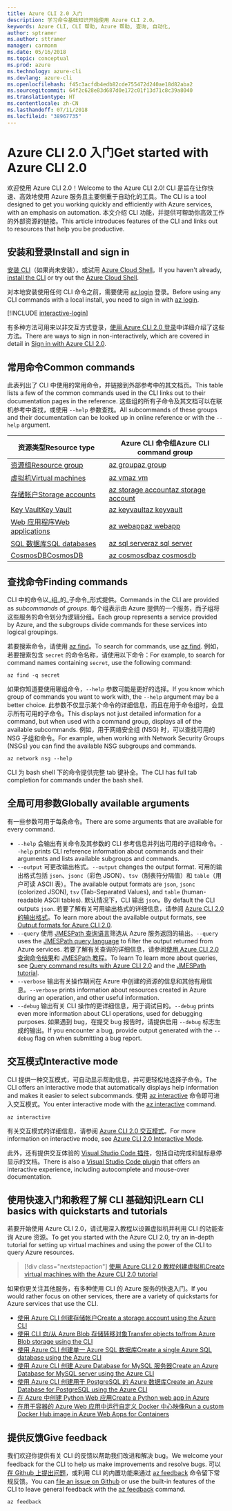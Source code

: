 ```yaml
---
title: Azure CLI 2.0 入门
description: 学习命令基础知识开始使用 Azure CLI 2.0。
keywords: Azure CLI, CLI 帮助, Azure 帮助, 查询, 自动化,
author: sptramer
ms.author: sttramer
manager: carmonm
ms.date: 05/16/2018
ms.topic: conceptual
ms.prod: azure
ms.technology: azure-cli
ms.devlang: azure-cli
ms.openlocfilehash: f45c3acfdb4edb82cde755472d240ae18d82aba2
ms.sourcegitcommit: 64f2c628e83d687d0e172c01f13d71c8c39a8040
ms.translationtype: HT
ms.contentlocale: zh-CN
ms.lasthandoff: 07/11/2018
ms.locfileid: "38967735"
---
```

# <a name="get-started-with-azure-cli-20"></a><span data-ttu-id="6d69f-104">Azure CLI 2.0 入门</span><span class="sxs-lookup"><span data-stu-id="6d69f-104">Get started with Azure CLI 2.0</span></span>

<span data-ttu-id="6d69f-105">欢迎使用 Azure CLI 2.0！</span><span class="sxs-lookup"><span data-stu-id="6d69f-105">Welcome to the Azure CLI 2.0!</span></span> <span data-ttu-id="6d69f-106">CLI 是旨在让你快速、高效地使用 Azure 服务且主要侧重于自动化的工具。</span><span class="sxs-lookup"><span data-stu-id="6d69f-106">The CLI is a tool designed to get you working quickly and efficiently with Azure services, with an emphasis on automation.</span></span> <span data-ttu-id="6d69f-107">本文介绍 CLI 功能，并提供可帮助你高效工作的外部资源的链接。</span><span class="sxs-lookup"><span data-stu-id="6d69f-107">This article introduces features of the CLI and links out to resources that help you be productive.</span></span>

## <a name="install-and-sign-in"></a><span data-ttu-id="6d69f-108">安装和登录</span><span class="sxs-lookup"><span data-stu-id="6d69f-108">Install and sign in</span></span>

<span data-ttu-id="6d69f-109">[安装 CLI](install-azure-cli.md)（如果尚未安装），或试用 [Azure Cloud Shell](/azure/cloud-shell/overview)。</span><span class="sxs-lookup"><span data-stu-id="6d69f-109">If you haven't already, [install the CLI](install-azure-cli.md) or try out the [Azure Cloud Shell](/azure/cloud-shell/overview).</span></span>

<span data-ttu-id="6d69f-110">对本地安装使用任何 CLI 命令之前，需要使用 [az login](/cli/azure/reference-index#az-login) 登录。</span><span class="sxs-lookup"><span data-stu-id="6d69f-110">Before using any CLI commands with a local install, you need to sign in with [az login](/cli/azure/reference-index#az-login).</span></span>

[!INCLUDE [interactive-login](includes/interactive-login.md)]

<span data-ttu-id="6d69f-111">有多种方法可用来以非交互方式登录，[使用 Azure CLI 2.0 登录](authenticate-azure-cli.md)中详细介绍了这些方法。</span><span class="sxs-lookup"><span data-stu-id="6d69f-111">There are ways to sign in non-interactively, which are covered in detail in [Sign in with Azure CLI 2.0](authenticate-azure-cli.md).</span></span>

## <a name="common-commands"></a><span data-ttu-id="6d69f-112">常用命令</span><span class="sxs-lookup"><span data-stu-id="6d69f-112">Common commands</span></span>

<span data-ttu-id="6d69f-113">此表列出了 CLI 中使用的常用命令，并链接到外部参考中的其文档页。</span><span class="sxs-lookup"><span data-stu-id="6d69f-113">This table lists a few of the common commands used in the CLI links out to their documentation pages in the reference.</span></span>
<span data-ttu-id="6d69f-114">这些组的所有子命令及其文档可以在联机参考中查找，或使用 `--help` 参数查找。</span><span class="sxs-lookup"><span data-stu-id="6d69f-114">All subcommands of these groups and their documentation can be looked up in online reference or with the `--help` argument.</span></span>

| <span data-ttu-id="6d69f-115">资源类型</span><span class="sxs-lookup"><span data-stu-id="6d69f-115">Resource type</span></span> | <span data-ttu-id="6d69f-116">Azure CLI 命令组</span><span class="sxs-lookup"><span data-stu-id="6d69f-116">Azure CLI command group</span></span> |
|---------------|-------------------------|
| [<span data-ttu-id="6d69f-117">资源组</span><span class="sxs-lookup"><span data-stu-id="6d69f-117">Resource group</span></span>](/azure/azure-resource-manager/resource-group-overview) | [<span data-ttu-id="6d69f-118">az group</span><span class="sxs-lookup"><span data-stu-id="6d69f-118">az group</span></span>](/cli/azure/group) |
| [<span data-ttu-id="6d69f-119">虚拟机</span><span class="sxs-lookup"><span data-stu-id="6d69f-119">Virtual machines</span></span>](/azure/virtual-machines) | [<span data-ttu-id="6d69f-120">az vm</span><span class="sxs-lookup"><span data-stu-id="6d69f-120">az vm</span></span>](/cli/azure/vm) |
| [<span data-ttu-id="6d69f-121">存储帐户</span><span class="sxs-lookup"><span data-stu-id="6d69f-121">Storage accounts</span></span>](/azure/storage/common/storage-introduction) | [<span data-ttu-id="6d69f-122">az storage account</span><span class="sxs-lookup"><span data-stu-id="6d69f-122">az storage account</span></span>](/cli/azure/storage/account) |
| [<span data-ttu-id="6d69f-123">Key Vault</span><span class="sxs-lookup"><span data-stu-id="6d69f-123">Key Vault</span></span>](/azure/key-vault/key-vault-whatis) | [<span data-ttu-id="6d69f-124">az keyvault</span><span class="sxs-lookup"><span data-stu-id="6d69f-124">az keyvault</span></span>](/cli/azure/keyvault) |
| [<span data-ttu-id="6d69f-125">Web 应用程序</span><span class="sxs-lookup"><span data-stu-id="6d69f-125">Web applications</span></span>](/azure/app-service) | [<span data-ttu-id="6d69f-126">az webapp</span><span class="sxs-lookup"><span data-stu-id="6d69f-126">az webapp</span></span>](/cli/azure/webapp) |
| [<span data-ttu-id="6d69f-127">SQL 数据库</span><span class="sxs-lookup"><span data-stu-id="6d69f-127">SQL databases</span></span>](/azure/sql-database) | [<span data-ttu-id="6d69f-128">az sql server</span><span class="sxs-lookup"><span data-stu-id="6d69f-128">az sql server</span></span>](/cli/azure/sql/server) |
| [<span data-ttu-id="6d69f-129">CosmosDB</span><span class="sxs-lookup"><span data-stu-id="6d69f-129">CosmosDB</span></span>](/azure/cosmos-db) | [<span data-ttu-id="6d69f-130">az cosmosdb</span><span class="sxs-lookup"><span data-stu-id="6d69f-130">az cosmosdb</span></span>](/cli/azure/cosmosdb) |

## <a name="finding-commands"></a><span data-ttu-id="6d69f-131">查找命令</span><span class="sxs-lookup"><span data-stu-id="6d69f-131">Finding commands</span></span>

<span data-ttu-id="6d69f-132">CLI 中的命令以_组_的_子命令_形式提供。</span><span class="sxs-lookup"><span data-stu-id="6d69f-132">Commands in the CLI are provided as _subcommands_ of _groups_.</span></span>
<span data-ttu-id="6d69f-133">每个组表示由 Azure 提供的一个服务，而子组将这些服务的命令划分为逻辑分组。</span><span class="sxs-lookup"><span data-stu-id="6d69f-133">Each group represents a service provided by Azure, and the subgroups divide commands for these services into logical groupings.</span></span>

<span data-ttu-id="6d69f-134">若要搜索命令，请使用 [az find](/cli/azure/reference-index#az-find)。</span><span class="sxs-lookup"><span data-stu-id="6d69f-134">To search for commands, use [az find](/cli/azure/reference-index#az-find).</span></span> <span data-ttu-id="6d69f-135">例如，若要搜索包含 `secret` 的命令名称，请使用以下命令：</span><span class="sxs-lookup"><span data-stu-id="6d69f-135">For example, to search for command names containing `secret`, use the following command:</span></span>

```azurecli-interactive
az find -q secret
```

<span data-ttu-id="6d69f-136">如果你知道要使用哪组命令，`--help` 参数可能是更好的选择。</span><span class="sxs-lookup"><span data-stu-id="6d69f-136">If you know which group of commands you want to work with, the `--help` argument may be a better choice.</span></span> <span data-ttu-id="6d69f-137">此参数不仅显示某个命令的详细信息，而且在用于命令组时，会显示所有可用的子命令。</span><span class="sxs-lookup"><span data-stu-id="6d69f-137">This displays not just detailed information for a command, but when used with a command group, displays all of the available subcommands.</span></span> <span data-ttu-id="6d69f-138">例如，用于网络安全组 (NSG) 时，可以查找可用的 NSG 子组和命令。</span><span class="sxs-lookup"><span data-stu-id="6d69f-138">For example, when working with Network Security Groups (NSGs) you can find the available NSG subgroups and commands.</span></span>

```azurecli-interactive
az network nsg --help
```

<span data-ttu-id="6d69f-139">CLI 为 bash shell 下的命令提供完整 tab 键补全。</span><span class="sxs-lookup"><span data-stu-id="6d69f-139">The CLI has full tab completion for commands under the bash shell.</span></span>

## <a name="globally-available-arguments"></a><span data-ttu-id="6d69f-140">全局可用参数</span><span class="sxs-lookup"><span data-stu-id="6d69f-140">Globally available arguments</span></span>

<span data-ttu-id="6d69f-141">有一些参数可用于每条命令。</span><span class="sxs-lookup"><span data-stu-id="6d69f-141">There are some arguments that are available for every command.</span></span>

* <span data-ttu-id="6d69f-142">`--help` 会输出有关命令及其参数的 CLI 参考信息并列出可用的子组和命令。</span><span class="sxs-lookup"><span data-stu-id="6d69f-142">`--help` prints CLI reference information about commands and their arguments and lists available subgroups and commands.</span></span>
* <span data-ttu-id="6d69f-143">`--output` 可更改输出格式。</span><span class="sxs-lookup"><span data-stu-id="6d69f-143">`--output` changes the output format.</span></span> <span data-ttu-id="6d69f-144">可用的输出格式包括 `json`、`jsonc`（彩色 JSON）、`tsv`（制表符分隔值）和 `table`（用户可读 ASCII 表）。</span><span class="sxs-lookup"><span data-stu-id="6d69f-144">The available output formats are `json`, `jsonc` (colorized JSON), `tsv` (Tab-Separated Values), and `table` (human-readable ASCII tables).</span></span> <span data-ttu-id="6d69f-145">默认情况下，CLI 输出 `json`。</span><span class="sxs-lookup"><span data-stu-id="6d69f-145">By default the CLI outputs `json`.</span></span> <span data-ttu-id="6d69f-146">若要了解有关可用输出格式的详细信息，请参阅 [Azure CLI 2.0 的输出格式](format-output-azure-cli.md)。</span><span class="sxs-lookup"><span data-stu-id="6d69f-146">To learn more about the available output formats, see [Output formats for Azure CLI 2.0](format-output-azure-cli.md).</span></span>
* <span data-ttu-id="6d69f-147">`--query` 使用 [JMESPath 查询语言](http://jmespath.org/)筛选从 Azure 服务返回的输出。</span><span class="sxs-lookup"><span data-stu-id="6d69f-147">`--query` uses the [JMESPath query language](http://jmespath.org/) to filter the output returned from Azure services.</span></span> <span data-ttu-id="6d69f-148">若要了解有关查询的详细信息，请参阅[使用 Azure CLI 2.0 查询命令结果](query-azure-cli.md)和 [JMESPath 教程](http://jmespath.org/tutorial.html)。</span><span class="sxs-lookup"><span data-stu-id="6d69f-148">To learn To learn more about queries, see [Query command results with Azure CLI 2.0](query-azure-cli.md) and the [JMESPath tutorial](http://jmespath.org/tutorial.html).</span></span>
* <span data-ttu-id="6d69f-149">`--verbose` 输出有关操作期间在 Azure 中创建的资源的信息和其他有用信息。</span><span class="sxs-lookup"><span data-stu-id="6d69f-149">`--verbose` prints information about resources created in Azure during an operation, and other useful information.</span></span>
* <span data-ttu-id="6d69f-150">`--debug` 输出有关 CLI 操作的更详细信息，用于调试目的。</span><span class="sxs-lookup"><span data-stu-id="6d69f-150">`--debug` prints even more information about CLI operations, used for debugging purposes.</span></span> <span data-ttu-id="6d69f-151">如果遇到 bug，在提交 bug 报告时，请提供启用 `--debug` 标志生成的输出。</span><span class="sxs-lookup"><span data-stu-id="6d69f-151">If you encounter a bug, provide output generated with the `--debug` flag on when submitting a bug report.</span></span>

## <a name="interactive-mode"></a><span data-ttu-id="6d69f-152">交互模式</span><span class="sxs-lookup"><span data-stu-id="6d69f-152">Interactive mode</span></span>

<span data-ttu-id="6d69f-153">CLI 提供一种交互模式，可自动显示帮助信息，并可更轻松地选择子命令。</span><span class="sxs-lookup"><span data-stu-id="6d69f-153">The CLI offers an interactive mode that automatically displays help information and makes it easier to select subcommands.</span></span> <span data-ttu-id="6d69f-154">使用 [az interactive](/cli/azure/reference-index#az-interactive) 命令即可进入交互模式。</span><span class="sxs-lookup"><span data-stu-id="6d69f-154">You enter interactive mode with the [az interactive](/cli/azure/reference-index#az-interactive) command.</span></span>

```azurecli-interactive
az interactive
```

<span data-ttu-id="6d69f-155">有关交互模式的详细信息，请参阅 [Azure CLI 2.0 交互模式](interactive-azure-cli.md)。</span><span class="sxs-lookup"><span data-stu-id="6d69f-155">For more information on interactive mode, see [Azure CLI 2.0 Interactive Mode](interactive-azure-cli.md).</span></span>

<span data-ttu-id="6d69f-156">此外，还有提供交互体验的 [Visual Studio Code 插件](https://marketplace.visualstudio.com/items?itemName=ms-vscode.azurecli)，包括自动完成和鼠标悬停显示的文档。</span><span class="sxs-lookup"><span data-stu-id="6d69f-156">There is also a [Visual Studio Code plugin](https://marketplace.visualstudio.com/items?itemName=ms-vscode.azurecli) that offers an interactive experience, including autocomplete and mouse-over documentation.</span></span>

## <a name="learn-cli-basics-with-quickstarts-and-tutorials"></a><span data-ttu-id="6d69f-157">使用快速入门和教程了解 CLI 基础知识</span><span class="sxs-lookup"><span data-stu-id="6d69f-157">Learn CLI basics with quickstarts and tutorials</span></span>

<span data-ttu-id="6d69f-158">若要开始使用 Azure CLI 2.0，请试用深入教程以设置虚拟机并利用 CLI 的功能查询 Azure 资源。</span><span class="sxs-lookup"><span data-stu-id="6d69f-158">To get you started with the Azure CLI 2.0, try an in-depth tutorial for setting up virtual machines and using the power of the CLI to query Azure resources.</span></span>

> [!div class="nextstepaction"]
> [<span data-ttu-id="6d69f-159">使用 Azure CLI 2.0 教程创建虚拟机</span><span class="sxs-lookup"><span data-stu-id="6d69f-159">Create virtual machines with the Azure CLI 2.0 tutorial</span></span>](azure-cli-vm-tutorial.yml)

<span data-ttu-id="6d69f-160">如果你更关注其他服务，有多种使用 CLI 的 Azure 服务的快速入门。</span><span class="sxs-lookup"><span data-stu-id="6d69f-160">If you would rather focus on other services, there are a variety of quickstarts for Azure services that use the CLI.</span></span>

* [<span data-ttu-id="6d69f-161">使用 Azure CLI 创建存储帐户</span><span class="sxs-lookup"><span data-stu-id="6d69f-161">Create a storage account using the Azure CLI</span></span>](/azure/storage/common/storage-quickstart-create-storage-account-cli)
* [<span data-ttu-id="6d69f-162">使用 CLI 向/从 Azure Blob 存储转移对象</span><span class="sxs-lookup"><span data-stu-id="6d69f-162">Transfer objects to/from Azure Blob storage using the CLI</span></span>](/azure/storage/blobs/storage-quickstart-blobs-cli)
* [<span data-ttu-id="6d69f-163">使用 Azure CLI 创建单一 Azure SQL 数据库</span><span class="sxs-lookup"><span data-stu-id="6d69f-163">Create a single Azure SQL database using the Azure CLI</span></span>](/azure/sql-database/sql-database-get-started-cli)
* [<span data-ttu-id="6d69f-164">使用 Azure CLI 创建 Azure Database for MySQL 服务器</span><span class="sxs-lookup"><span data-stu-id="6d69f-164">Create an Azure Database for MySQL server using the Azure CLI</span></span>](/azure/mysql/quickstart-create-mysql-server-database-using-azure-cli)
* [<span data-ttu-id="6d69f-165">使用 Azure CLI 创建用于 PostgreSQL 的 Azure 数据库</span><span class="sxs-lookup"><span data-stu-id="6d69f-165">Create an Azure Database for PostgreSQL using the Azure CLI</span></span>](/azure/postgresql/quickstart-create-server-database-azure-cli)
* [<span data-ttu-id="6d69f-166">在 Azure 中创建 Python Web 应用</span><span class="sxs-lookup"><span data-stu-id="6d69f-166">Create a Python web app in Azure</span></span>](/azure/app-service/app-service-web-get-started-python)
* [<span data-ttu-id="6d69f-167">在用于容器的 Azure Web 应用中运行自定义 Docker 中心映像</span><span class="sxs-lookup"><span data-stu-id="6d69f-167">Run a custom Docker Hub image in Azure Web Apps for Containers</span></span>](/azure/app-service/containers/quickstart-custom-docker-image)

## <a name="give-feedback"></a><span data-ttu-id="6d69f-168">提供反馈</span><span class="sxs-lookup"><span data-stu-id="6d69f-168">Give feedback</span></span>

<span data-ttu-id="6d69f-169">我们欢迎你提供有关 CLI 的反馈以帮助我们改进和解决 bug。</span><span class="sxs-lookup"><span data-stu-id="6d69f-169">We welcome your feedback for the CLI to help us make improvements and resolve bugs.</span></span> <span data-ttu-id="6d69f-170">可以[在 Github 上提出问题](https://github.com/azure/azure-cli/issues)，或利用 CLI 的内置功能来通过 [az feedback](/cli/azure/reference-index#az-feedback) 命令留下常规反馈。</span><span class="sxs-lookup"><span data-stu-id="6d69f-170">You can [file an issue on Github](https://github.com/azure/azure-cli/issues) or use the built-in features of the CLI to leave general feedback with the [az feedback](/cli/azure/reference-index#az-feedback) command.</span></span>

```azurecli-interactive
az feedback
```
